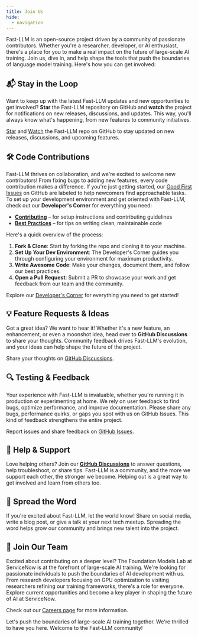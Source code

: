 ```yaml
---
title: Join Us
hide:
  - navigation
---
```


Fast-LLM is an open-source project driven by a community of passionate contributors. Whether you're a researcher, developer, or AI enthusiast, there's a place for you to make a real impact on the future of large-scale AI training. Join us, dive in, and help shape the tools that push the boundaries of language model training. Here's how you can get involved:

## 📬 Stay in the Loop

Want to keep up with the latest Fast-LLM updates and new opportunities to get involved? **Star** the Fast-LLM repository on GitHub and **watch** the project for notifications on new releases, discussions, and updates. This way, you'll always know what's happening, from new features to community initiatives.

[Star](https://github.com/ServiceNow/Fast-LLM/stargazers) and [Watch](https://github.com/ServiceNow/Fast-LLM/subscription) the Fast-LLM repo on GitHub to stay updated on new releases, discussions, and upcoming features.

## 🛠 Code Contributions

Fast-LLM thrives on collaboration, and we're excited to welcome new contributors! From fixing bugs to adding new features, every code contribution makes a difference. If you're just getting started, our [Good First Issues](https://github.com/ServiceNow/Fast-LLM/issues?q=is%3Aopen+is%3Aissue+label%3A%22good+first+issue%22) on GitHub are labeled to help newcomers find approachable tasks. To set up your development environment and get oriented with Fast-LLM, check out our **Developer's Corner** for everything you need:

-   [**Contributing**](developers/contributing.md) – for setup instructions and contributing guidelines
-   [**Best Practices**](developers/dev-practices.md) – for tips on writing clean, maintainable code

Here's a quick overview of the process:

1.  **Fork & Clone**: Start by forking the repo and cloning it to your machine.
2.  **Set Up Your Dev Environment**: The Developer's Corner guides you through configuring your environment for maximum productivity.
3.  **Write Awesome Code**: Make your changes, document them, and follow our best practices.
4.  **Open a Pull Request**: Submit a PR to showcase your work and get feedback from our team and the community.

Explore our [Developer's Corner](developers/contributing.md) for everything you need to get started!

## 💡 Feature Requests & Ideas

Got a great idea? We want to hear it! Whether it's a new feature, an enhancement, or even a moonshot idea, head over to **GitHub Discussions** to share your thoughts. Community feedback drives Fast-LLM's evolution, and your ideas can help shape the future of the project.

Share your thoughts on [GitHub Discussions](https://github.com/ServiceNow/Fast-LLM/discussions).

## 🔍 Testing & Feedback

Your experience with Fast-LLM is invaluable, whether you're running it in production or experimenting at home. We rely on user feedback to find bugs, optimize performance, and improve documentation. Please share any bugs, performance quirks, or gaps you spot with us on GitHub Issues. This kind of feedback strengthens the entire project.

Report issues and share feedback on [GitHub Issues](https://github.com/ServiceNow/Fast-LLM/issues).

## 🤝 Help & Support

Love helping others? Join our [**GitHub Discussions**](https://github.com/ServiceNow/Fast-LLM/discussions) to answer questions, help troubleshoot, or share tips. Fast-LLM is a community, and the more we support each other, the stronger we become. Helping out is a great way to get involved and learn from others too.

## 📣 Spread the Word

If you're excited about Fast-LLM, let the world know! Share on social media, write a blog post, or give a talk at your next tech meetup. Spreading the word helps grow our community and brings new talent into the project.

## 🌟 Join Our Team

Excited about contributing on a deeper level? The Foundation Models Lab at ServiceNow is at the forefront of large-scale AI training. We're looking for passionate individuals to push the boundaries of AI development with us. From research developers focusing on GPU optimization to visiting researchers refining our training frameworks, there's a role for everyone. Explore current opportunities and become a key player in shaping the future of AI at ServiceNow.

Check out our [Careers page](https://www.servicenow.com/research/careers.html) for more information.

Let's push the boundaries of large-scale AI training together. We're thrilled to have you here. Welcome to the Fast-LLM community!
